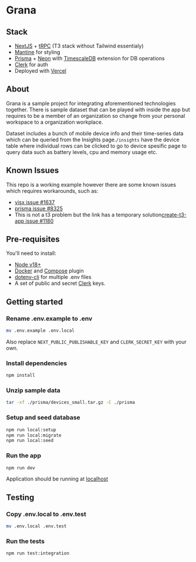 # Grana

## Stack

- [NextJS](https://nextjs.org/) + [tRPC](https://trpc.io/) (T3 stack without Tailwind essentialy)
- [Mantine](https://mantine.dev/) for styling
- [Prisma](https://www.prisma.io/) + [Neon](https://neon.tech/) with [TimescaleDB](https://www.timescale.com/) extension for DB operations
- [Clerk](https://clerk.com/) for auth
- Deployed with [Vercel](https://vercel.com/)

## About

Grana is a sample project for integrating aforementioned technologies together.
There is sample dataset that can be played with inside the app
but requires to be a member of an organization so change from your personal workspace
to a organization workplace.

Dataset includes a bunch of mobile device info and their time-series data which
can be queried from the Insights page.`/insights` have the device table where
individual rows can be clicked to go to device spesific page to query data such
as battery levels, cpu and memory usage etc.

## Known Issues

This repo is a working example however there are some known issues which requires workarounds, such as:

- [visx issue #1637](https://github.com/airbnb/visx/issues/1637)
- [prisma issue #8325](https://github.com/prisma/prisma/issues/8325)
- This is not a t3 problem but the link has a temporary solution[create-t3-app issue #1180](https://github.com/t3-oss/create-t3-app/issues/1180)

## Pre-requisites

You'll need to install:

- [Node v18+](https://nodejs.org/en)
- [Docker](https://docs.docker.com/get-docker/) and [Compose](https://docs.docker.com/compose/) plugin
- [dotenv-cli](https://github.com/entropitor/dotenv-cli) for multiple .env files
- A set of public and secret [Clerk](https://clerk.com/) keys.

## Getting started

### Rename .env.example to .env

```bash
mv .env.example .env.local
```

Also replace `NEXT_PUBLIC_PUBLISHABLE_KEY` and `CLERK_SECRET_KEY` with your own.

### Install dependencies

```bash
npm install
```

### Unzip sample data

```bash
tar -xf ./prisma/devices_small.tar.gz -C ./prisma
```

### Setup and seed database

```bash
npm run local:setup
npm run local:migrate
npm run local:seed
```

### Run the app

```bash
npm run dev
```

Application should be running at [localhost](http://localhost:3000)

## Testing

### Copy .env.local to .env.test

```bash
mv .env.local .env.test
```

### Run the tests

```bash
npm run test:integration
```
